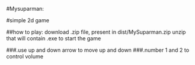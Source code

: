 #Mysuparman:

#simple 2d game 

##how to play:
download .zip file, present in  dist/MySuparman.zip
unzip that will contain .exe to start the game

###.use up and down arrow to move up and down
###.number 1 and 2 to control volume

